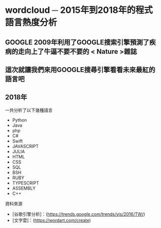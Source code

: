 # wordcloud ─  2015年到2018年的程式語言熱度分析

## GOOGLE 2009年利用了GOOGLE搜索引擎預測了疾病的走向上了牛逼不要不要的 < Nature >雜誌
## 這次就讓我們來用GOOGLE搜尋引擎看看未來最紅的語言吧

## 2018年





一共分析了以下幾種語言
+ Python 
+ Java 
+ php
+ C#
+ Swift
+ JAVASCRIPT
+ JULIA
+ HTML
+ CSS
+ SQL
+ BSH
+ RUBY
+ TYPESCRIPT
+ ASSEMBLY
+ C++ 


資料來源
+ [谷歌引擎分析]：(https://trends.google.com/trends/yis/2016/TW/)
+ [文字雲]：(https://wordart.com/create)
